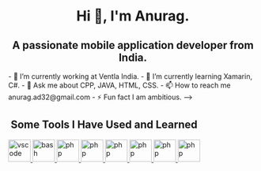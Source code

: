 <div align="center"> 
<h1> Hi 👋, I'm Anurag.<//h1>
</div>
<div align="center"> 
  <h2>A passionate mobile application developer from India.</h2>
</div>
- 🔭 I’m currently working at Ventla India.
- 🌱 I’m currently learning Xamarin, C#.
- 💬 Ask me about CPP, JAVA, HTML, CSS.
- 📫 How to reach me anurag.ad32@gmail.com
- ⚡ Fun fact I am ambitious.
-->
<h2>&nbsp;Some Tools I Have Used and Learned</h2>
<p align="left">
  <a href="https://visualstudio.microsoft.com/" target="_blank">
   <img src="https://cdn.jsdelivr.net/gh/devicons/devicon/icons/vscode/vscode-original.svg" alt="vscode" width="45" height="45"/>
  </a>
  <a href="https://developer.android.com/" target="_blank">
   <img src="https://upload.wikimedia.org/wikipedia/commons/9/95/Android_Studio_Icon_3.6.svg" alt="bash" width="45" height="45"/>
  </a>
  <a href="https://firebase.google.com/?gclid=Cj0KCQjwnP-ZBhDiARIsAH3FSRfsMuCJHi8Yqy8gz4wA2PJpNj-IU2fdjdbbRAAciA9aIDdw11cvDkcaAlzaEALw_wcB&gclsrc=aw.ds" target="_blank">
   <img src="https://firebase.google.com/static/downloads/brand-guidelines/SVG/logo-logomark.svg" alt="php" width="45" height="45"/>
  </a>
  <a href="https://www.w3schools.com/java/" target="_blank">
   <img src="https://www.svgrepo.com/show/43101/java.svg" alt="php" width="45" height="45"/>
  </a>
  <a href="https://www.w3schools.com/cpp/default.asp" target="_blank">
   <img src="https://upload.wikimedia.org/wikipedia/commons/1/18/ISO_C%2B%2B_Logo.svg" alt="php" width="45" height="45"/>
  </a> 
  <a href="https://www.w3schools.com/cs/index.php" target="_blank">
   <img src="https://cdn.worldvectorlogo.com/logos/c--4.svg" alt="php" width="45" height="45"/>
  </a>  
   <a href="https://www.w3schools.com/html/default.asp" target="_blank">
    <img src="https://upload.wikimedia.org/wikipedia/commons/6/61/HTML5_logo_and_wordmark.svg" alt="php" width="45" height="45"/>
   </a>
  <a href="https://www.w3schools.com/css/default.asp" target="_blank">
   <img src="https://upload.wikimedia.org/wikipedia/commons/d/d5/CSS3_logo_and_wordmark.svg" alt="php" width="45" height="45"/>
  </a>
</p>
